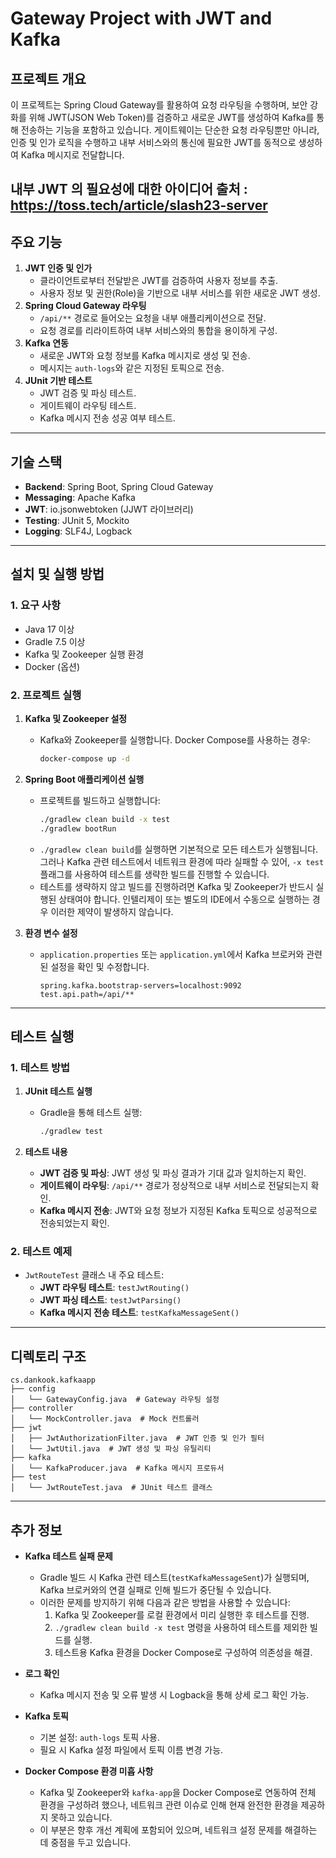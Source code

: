 # Gateway Project with JWT and Kafka

## 프로젝트 개요

이 프로젝트는 Spring Cloud Gateway를 활용하여 요청 라우팅을 수행하며, 보안 강화를 위해 JWT(JSON Web Token)를 검증하고 새로운 JWT를 생성하여 Kafka를 통해 전송하는 기능을 포함하고 있습니다. 게이트웨이는 단순한 요청 라우팅뿐만 아니라, 인증 및 인가 로직을 수행하고 내부 서비스와의 통신에 필요한 JWT를 동적으로 생성하여 Kafka 메시지로 전달합니다.

내부 JWT 의 필요성에 대한 아이디어 출처 : https://toss.tech/article/slash23-server
---

## 주요 기능

1. **JWT 인증 및 인가**
    - 클라이언트로부터 전달받은 JWT를 검증하여 사용자 정보를 추출.
    - 사용자 정보 및 권한(Role)을 기반으로 내부 서비스를 위한 새로운 JWT 생성.
2. **Spring Cloud Gateway 라우팅**
    - `/api/**` 경로로 들어오는 요청을 내부 애플리케이션으로 전달.
    - 요청 경로를 리라이트하여 내부 서비스와의 통합을 용이하게 구성.
3. **Kafka 연동**
    - 새로운 JWT와 요청 정보를 Kafka 메시지로 생성 및 전송.
    - 메시지는 `auth-logs`와 같은 지정된 토픽으로 전송.
4. **JUnit 기반 테스트**
    - JWT 검증 및 파싱 테스트.
    - 게이트웨이 라우팅 테스트.
    - Kafka 메시지 전송 성공 여부 테스트.

---

## 기술 스택

- **Backend**: Spring Boot, Spring Cloud Gateway
- **Messaging**: Apache Kafka
- **JWT**: io.jsonwebtoken (JJWT 라이브러리)
- **Testing**: JUnit 5, Mockito
- **Logging**: SLF4J, Logback

---

## 설치 및 실행 방법

### 1. 요구 사항

- Java 17 이상
- Gradle 7.5 이상
- Kafka 및 Zookeeper 실행 환경
- Docker (옵션)

### 2. 프로젝트 실행

1. **Kafka 및 Zookeeper 설정**

    - Kafka와 Zookeeper를 실행합니다. Docker Compose를 사용하는 경우:
      ```bash
      docker-compose up -d
      ```

2. **Spring Boot 애플리케이션 실행**

    - 프로젝트를 빌드하고 실행합니다:
      ```bash
      ./gradlew clean build -x test
      ./gradlew bootRun
      ```
    - `./gradlew clean build`를 실행하면 기본적으로 모든 테스트가 실행됩니다. 그러나 Kafka 관련 테스트에서 네트워크 환경에 따라 실패할 수 있어, `-x test` 플래그를 사용하여 테스트를 생략한 빌드를 진행할 수 있습니다.
    - 테스트를 생략하지 않고 빌드를 진행하려면 Kafka 및 Zookeeper가 반드시 실행된 상태여야 합니다. 인텔리제이 또는 별도의 IDE에서 수동으로 실행하는 경우 이러한 제약이 발생하지 않습니다.

3. **환경 변수 설정**

    - `application.properties` 또는 `application.yml`에서 Kafka 브로커와 관련된 설정을 확인 및 수정합니다.
      ```properties
      spring.kafka.bootstrap-servers=localhost:9092
      test.api.path=/api/**
      ```

---

## 테스트 실행

### 1. 테스트 방법

1. **JUnit 테스트 실행**

    - Gradle을 통해 테스트 실행:
      ```bash
      ./gradlew test
      ```

2. **테스트 내용**

    - **JWT 검증 및 파싱**: JWT 생성 및 파싱 결과가 기대 값과 일치하는지 확인.
    - **게이트웨이 라우팅**: `/api/**` 경로가 정상적으로 내부 서비스로 전달되는지 확인.
    - **Kafka 메시지 전송**: JWT와 요청 정보가 지정된 Kafka 토픽으로 성공적으로 전송되었는지 확인.

### 2. 테스트 예제

- `JwtRouteTest` 클래스 내 주요 테스트:
    - **JWT 라우팅 테스트**: `testJwtRouting()`
    - **JWT 파싱 테스트**: `testJwtParsing()`
    - **Kafka 메시지 전송 테스트**: `testKafkaMessageSent()`

---

## 디렉토리 구조

```
cs.dankook.kafkaapp
├── config
│   └── GatewayConfig.java  # Gateway 라우팅 설정
├── controller
│   └── MockController.java  # Mock 컨트롤러
├── jwt
│   ├── JwtAuthorizationFilter.java  # JWT 인증 및 인가 필터
│   └── JwtUtil.java  # JWT 생성 및 파싱 유틸리티
├── kafka
│   └── KafkaProducer.java  # Kafka 메시지 프로듀서
├── test
│   └── JwtRouteTest.java  # JUnit 테스트 클래스
```

---

## 추가 정보

- **Kafka 테스트 실패 문제**
    - Gradle 빌드 시 Kafka 관련 테스트(`testKafkaMessageSent`)가 실행되며, Kafka 브로커와의 연결 실패로 인해 빌드가 중단될 수 있습니다.
    - 이러한 문제를 방지하기 위해 다음과 같은 방법을 사용할 수 있습니다:
        1. Kafka 및 Zookeeper를 로컬 환경에서 미리 실행한 후 테스트를 진행.
        2. `./gradlew clean build -x test` 명령을 사용하여 테스트를 제외한 빌드를 실행.
        3. 테스트용 Kafka 환경을 Docker Compose로 구성하여 의존성을 해결.

- **로그 확인**
    - Kafka 메시지 전송 및 오류 발생 시 Logback을 통해 상세 로그 확인 가능.

- **Kafka 토픽**
    - 기본 설정: `auth-logs` 토픽 사용.
    - 필요 시 Kafka 설정 파일에서 토픽 이름 변경 가능.

- **Docker Compose 환경 미흡 사항**
    - Kafka 및 Zookeeper와 `kafka-app`을 Docker Compose로 연동하여 전체 환경을 구성하려 했으나, 네트워크 관련 이슈로 인해 현재 완전한 환경을 제공하지 못하고 있습니다.
    - 이 부분은 향후 개선 계획에 포함되어 있으며, 네트워크 설정 문제를 해결하는 데 중점을 두고 있습니다.

